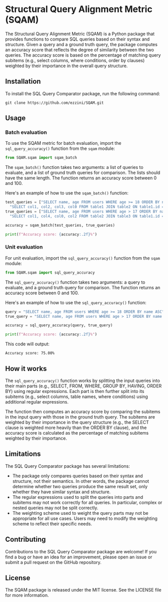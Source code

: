 # Structural Query Alignment Metric (SQAM)

The Structural Query Alignment Metric (SQAM) is a Python package that provides functions to compare SQL queries based on their syntax and structure. Given a query and a ground truth query, the package computes an accuracy score that reflects the degree of similarity between the two queries. The accuracy score is based on the percentage of matching query subitems (e.g., select columns, where conditions, order by clauses) weighted by their importance in the overall query structure.

## Installation

To install the SQL Query Comparator package, run the following command:

```
git clone https://github.com/ezzini/SQAM.git
```

## Usage

### Batch evaluation

To use the SQAM metric for batch evaluation, import the `sql_query_accuracy()` function from the `sqam` module:

```python
from SQAM.sqam import sqam_batch
```

The `sqam_batch()` function takes two arguments: a list of queries to evaluate, and a list of ground truth queries for comparison. The lists should have the same length. The function returns an accuracy score between 0 and 100.

Here's an example of how to use the `sqam_batch()` function:

```python
test_queries = ["SELECT name, age FROM users WHERE age >= 18 ORDER BY name ASC",
  "SELECT col1, col2, col3, col0 FROM table1 JOIN table2 ON table1.id = table2.id WHERE col1 > 10 LIMIT 2"]
true_queries = ["SELECT name, age FROM users WHERE age > 17 ORDER BY name ASC",
  "SELECT col1, col4, col0, col2 FROM table2 JOIN table3 ON table1.id = table2.id WHERE col1 = 10 LIMIT 2"]

accuracy = sqam_batch(test_queries, true_queries)

print(f"Accuracy score: {accuracy:.2f}%")
```

### Unit evaluation

For unit evaluation, import the `sql_query_accuracy()` function from the `sqam` module:

```python
from SQAM.sqam import sql_query_accuracy
```

The `sql_query_accuracy()` function takes two arguments: a query to evaluate, and a ground truth query for comparison. The function returns an accuracy score between 0 and 100.

Here's an example of how to use the `sql_query_accuracy()` function:

```python
query = "SELECT name, age FROM users WHERE age >= 18 ORDER BY name ASC"
true_query = "SELECT name, age FROM users WHERE age > 17 ORDER BY name ASC"

accuracy = sql_query_accuracy(query, true_query)

print(f"Accuracy score: {accuracy:.2f}%")
```

This code will output:

```
Accuracy score: 75.00%
```

## How it works

The `sql_query_accuracy()` function works by splitting the input queries into their main parts (e.g., SELECT, FROM, WHERE, GROUP BY, HAVING, ORDER BY) using regular expressions. Each part is then further split into its subitems (e.g., select columns, table names, where conditions) using additional regular expressions.

The function then computes an accuracy score by comparing the subitems in the input query with those in the ground truth query. The subitems are weighted by their importance in the query structure (e.g., the SELECT clause is weighted more heavily than the ORDER BY clause), and the accuracy score is calculated as the percentage of matching subitems weighted by their importance.

## Limitations

The SQL Query Comparator package has several limitations:

- The package only compares queries based on their syntax and structure, not their semantics. In other words, the package cannot determine whether two queries produce the same result set, only whether they have similar syntax and structure.
- The regular expressions used to split the queries into parts and subitems may not work correctly for all queries. In particular, complex or nested queries may not be split correctly.
- The weighting scheme used to weight the query parts may not be appropriate for all use cases. Users may need to modify the weighting scheme to reflect their specific needs.

## Contributing

Contributions to the SQL Query Comparator package are welcome! If you find a bug or have an idea for an improvement, please open an issue or submit a pull request on the GitHub repository.

## License

The SQAM package is released under the MIT license. See the LICENSE file for more information.
